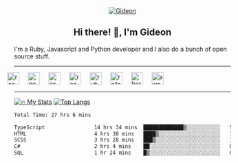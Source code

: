 <center id="header" style="text-align: center; margin-top: 2.5rem; width: 100%">
    <a href="https://www.linkedin.com/in/gideon-kimutai/" style="display: block">
        <img src="https://img.shields.io/badge/LinkedIn-blue?logo=linkedin&logoColor=white" alt="Gideon"/>
    </a>
    <img src="https://komarev.com/ghpvc/?username=gr1d99&style=flat-square&color=blue" alt=""/>
    <article>
        <h1>Hi there! 👋, I'm Gideon</h1>
    </article>
</center>
<main>
    <section>
        <article>
            <p>I'm a Ruby, Javascript and Python developer and I also do a bunch of open source stuff.</p>
        </article>
    </section>
     <hr />
    <section>
            <span style="margin-left: -1rem">
                <img src='https://cdn.jsdelivr.net/gh/devicons/devicon/icons/javascript/javascript-original.svg' alt="react" height="28" width="28" />
            </span>
            <span style="margin-left: 1rem">
                <img src='https://cdn.jsdelivr.net/gh/devicons/devicon/icons/nodejs/nodejs-original.svg' alt="node" height="28" width="28" />
            </span>
            <span style="margin-left: 1rem">
                <img src='https://cdn.jsdelivr.net/gh/devicons/devicon/icons/express/express-original.svg' alt="express" height="28" width="28" />
            </span>
            <span style="margin-left: 1rem">
                <img src='https://cdn.jsdelivr.net/gh/devicons/devicon/icons/react/react-original.svg' alt="react" height="28" width="28" />
            </span>
            <span style="margin-left: 1rem">
                <img src='https://cdn.jsdelivr.net/gh/devicons/devicon/icons/ruby/ruby-original.svg' alt="ruby" height="28" width="28" />
            </span>
            <span style="margin-left: 1rem">
                <img src='https://cdn.jsdelivr.net/gh/devicons/devicon/icons/rails/rails-plain-wordmark.svg' alt="rails" height="28" width="28" />
            </span>
            <span style="margin-left: 1rem">
                <img src='https://cdn.jsdelivr.net/gh/devicons/devicon/icons/heroku/heroku-original.svg' alt="heroku" height="28" width="28" />
            </span>
            <span style="margin-left: 1rem">
                <img src='https://cdn.jsdelivr.net/gh/devicons/devicon/icons/amazonwebservices/amazonwebservices-original.svg' alt="aws" height="28" width="28" />
            </span>
    </section>
</main>

-----

[![🔥 My Stats](https://github-readme-stats.vercel.app/api?username=gr1d99&show_icons=true&layout=compact&theme=vision-friendly-dark)](https://github.com/anuraghazra/github-readme-stats)
[![Top Langs](https://github-readme-stats.vercel.app/api/top-langs/?username=gr1d99&show_icons=true&layout=compact&theme=vision-friendly-dark)](https://github.com/anuraghazra/github-readme-stats)
<!--START_SECTION:waka-->

```txt
Total Time: 27 hrs 6 mins

TypeScript                14 hrs 34 mins  █████████████▒░░░░░░░░░░░   53.72 %
HTML                      4 hrs 38 mins   ████▒░░░░░░░░░░░░░░░░░░░░   17.10 %
SCSS                      3 hrs 28 mins   ███▒░░░░░░░░░░░░░░░░░░░░░   12.81 %
C#                        2 hrs 4 mins    ██░░░░░░░░░░░░░░░░░░░░░░░   07.64 %
SQL                       1 hr 24 mins    █▒░░░░░░░░░░░░░░░░░░░░░░░   05.17 %
```

<!--END_SECTION:waka-->
